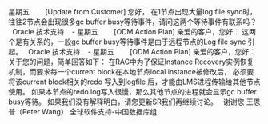 星期五        [Update from Customer]
您好，
在1节点出现大量log file sync时，往往2节点会出现很多gc buffer busy等待事件，请问这两个等待事件有联系吗？
 
Oracle 技术支持    - 星期五        [ODM Action Plan]
亲爱的客户，您好：
这两个是有关系的，一般gc buffer busy等待事件是由于远程节点的Log file sync 引起。
 
Oracle 技术支持    - 星期五        [ODM Action Plan]
亲爱的客户，您好：
关于您的问题，简单回答如下：
在RAC中为了保证Instance Recovery实例恢复机制，而要求每一个current block在本地节点local instance被修改后， 必须要将该current block相关的redo 写入到logfile 后，才能由LMS进程传输给其他节点使用。
如果本节点的redo log写入很慢，那么其他节点的进程就会显示gc buffer busy等待。
如果我们没有解释明白，请您更新SR我们再继续讨论。
 
谢谢您
王恩普（Peter Wang）
全球软件支持-中国数据库组

